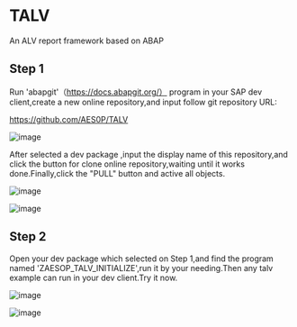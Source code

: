 # TALV
An ALV report framework based on ABAP 

## Step 1
Run 'abapgit'（https://docs.abapgit.org/） program in your SAP dev client,create a new online repository,and input follow git repository URL:

https://github.com/AES0P/TALV

![image](https://user-images.githubusercontent.com/17779655/126595504-64bb8772-f076-477f-9f9d-e13603b0e08f.png)

After selected a dev package ,input the display name of this repository,and click the button for clone online repository,waiting until it works done.Finally,click the "PULL" button and active all objects.

![image](https://user-images.githubusercontent.com/17779655/126595610-03fd44df-391c-41d1-b553-527be3153e90.png)

![image](https://user-images.githubusercontent.com/17779655/126595791-b0d5177d-9202-4d63-b747-29946c9b2cd7.png)


## Step 2
Open your dev package which selected on Step 1,and find the program named 'ZAESOP_TALV_INITIALIZE',run it by your needing.Then any talv example can run in your dev client.Try it now.

![image](https://user-images.githubusercontent.com/17779655/126595901-ad253139-3c79-488b-9202-a40adbaec1f7.png)

![image](https://user-images.githubusercontent.com/17779655/126595875-8190493a-517f-4ffa-924c-ee8ac945be99.png)

